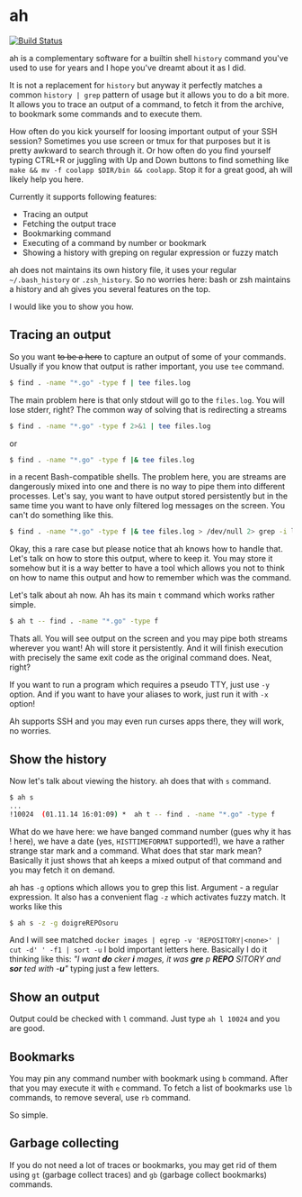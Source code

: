 ah
==

[![Build Status](https://travis-ci.org/9seconds/ah.svg?branch=master)](https://travis-ci.org/9seconds/ah)

ah is a complementary software for a builtin shell `history` command
you've used to use for years and I hope you've dreamt about it as I did.

It is not a replacement for `history` but anyway it perfectly matches
a common `history | grep` pattern of usage but it allows you to do a bit more.
It allows you to trace an output of a command, to fetch it from the archive,
to bookmark some commands and to execute them.

How often do you kick yourself for loosing important output of your SSH session?
Sometimes you use screen or tmux for that purposes but it is pretty awkward to
search through it. Or how often do you find yourself typing CTRL+R or juggling
with Up and Down buttons to find something like
`make && mv -f coolapp $DIR/bin && coolapp`. Stop it for a great good, ah will
likely help you here.

Currently it supports following features:
* Tracing an output
* Fetching the output trace
* Bookmarking command
* Executing of a command by number or bookmark
* Showing a history with greping on regular expression or fuzzy match

ah does not maintains its own history file, it uses your regular `~/.bash_history`
or `.zsh_history`. So no worries here: bash or zsh maintains a history and
ah gives you several features on the top.

I would like you to show you how.



Tracing an output
-----------------

So you want ~~to be a hero~~ to capture an output of some of your commands.
Usually if you know that output is rather important, you use `tee` command.

```bash
$ find . -name "*.go" -type f | tee files.log
```

The main problem here is that only stdout will go to the `files.log`. You will
lose stderr, right? The common way of solving that is redirecting a streams

```bash
$ find . -name "*.go" -type f 2>&1 | tee files.log
```

or

```bash
$ find . -name "*.go" -type f |& tee files.log
```

in a recent Bash-compatible shells. The problem here, you are streams are
dangerously mixed into one and there is no way to pipe them into different processes.
Let's say, you want to have output stored persistently but in the same time you
want to have only filtered log messages on the screen. You can't do something
like this.

```bash
$ find . -name "*.go" -type f |& tee files.log > /dev/null 2> grep -i localhost
```

Okay, this a rare case but please notice that ah knows how to handle that. Let's
talk on how to store this output, where to keep it. You may store it somehow
but it is a way better to have a tool which allows you not to think on how to
name this output and how to remember which was the command.

Let's talk about ah now. Ah has its main `t` command which works rather simple.

```bash
$ ah t -- find . -name "*.go" -type f
```

Thats all. You will see output on the screen and you may pipe both streams wherever
you want! Ah will store it persistently. And it will finish execution with
precisely the same exit code as the original command does. Neat, right?

If you want to run a program which requires a pseudo TTY, just use `-y` option.
And if you want to have your aliases to work, just run it with `-x` option!

Ah supports SSH and you may even run curses apps there, they will work, no worries.



Show the history
----------------

Now let's talk about viewing the history. ah does that with `s` command.

```bash
$ ah s
...
!10024  (01.11.14 16:01:09) *  ah t -- find . -name "*.go" -type f
```

What do we have here: we have banged command number (gues why it has ! here),
we have a date (yes, `HISTTIMEFORMAT` supported!), we have a rather strange
star mark and a command. What does that star mark mean? Basically it just shows
that ah keeps a mixed output of that command and you may fetch it on demand.

ah has `-g` options which allows you to grep this list. Argument - a regular
expression. It also has a convenient flag `-z` which activates fuzzy match. It
works like this

```bash
$ ah s -z -g doigreREPOsoru
```

And I will see matched `docker images | egrep -v 'REPOSITORY|<none>' | cut -d' ' -f1 | sort -u`
I bold important letters here. Basically I do it thinking like this:
*"I want __do__ cker __i__ mages, it was __gre__ p __REPO__ SITORY
and __sor__ ted with -__u__"* typing just a few letters.



Show an output
--------------

Output could be checked with `l` command. Just type `ah l 10024` and you are
good.



Bookmarks
---------

You may pin any command number with bookmark using `b` command. After that
you may execute it with `e` command. To fetch a list of bookmarks use `lb` commands,
to remove several, use `rb` command.

So simple.


Garbage collecting
------------------

If you do not need a lot of traces or bookmarks, you may get rid of them using
`gt` (garbage collect traces) and `gb` (garbage collect bookmarks) commands.
